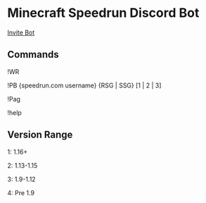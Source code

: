 # Minecraft Speedrun Discord Bot
[Invite Bot](https://discord.com/oauth2/authorize?client_id=471204580516954112&permissions=216064&scope=bot)

## Commands
!WR

!PB {speedrun.com username} {RSG | SSG} [1 | 2 | 3]

!Pag

!help

## Version Range

1: 1.16+

2: 1.13-1.15

3: 1.9-1.12

4: Pre 1.9
